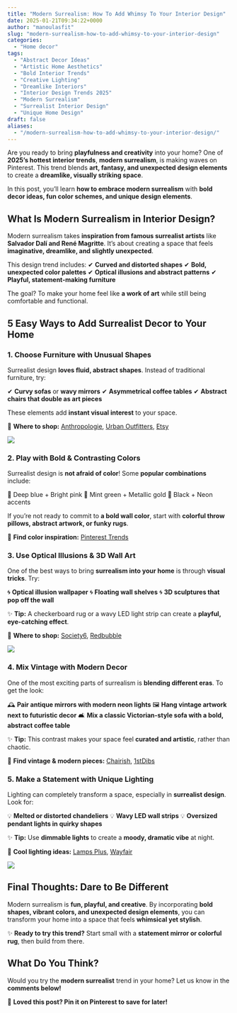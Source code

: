 ```yaml
---
title: "Modern Surrealism: How To Add Whimsy To Your Interior Design"
date: 2025-01-21T09:34:22+0000
author: "manoulasfit"
slug: "modern-surrealism-how-to-add-whimsy-to-your-interior-design"
categories:
  - "Home decor"
tags:
  - "Abstract Decor Ideas"
  - "Artistic Home Aesthetics"
  - "Bold Interior Trends"
  - "Creative Lighting"
  - "Dreamlike Interiors"
  - "Interior Design Trends 2025"
  - "Modern Surrealism"
  - "Surrealist Interior Design"
  - "Unique Home Design"
draft: false
aliases:
  - "/modern-surrealism-how-to-add-whimsy-to-your-interior-design/"
---
```

Are you ready to bring **playfulness and creativity** into your home? One of **2025’s hottest interior trends**, **modern surrealism**, is making waves on Pinterest. This trend blends **art, fantasy, and unexpected design elements** to create a **dreamlike, visually striking space**.

In this post, you’ll learn **how to embrace modern surrealism** with **bold decor ideas, fun color schemes, and unique design elements**.

## **What Is Modern Surrealism in Interior Design?**

Modern surrealism takes **inspiration from famous surrealist artists** like **Salvador Dalí and René Magritte**. It’s about creating a space that feels **imaginative, dreamlike, and slightly unexpected**.

This design trend includes:
✔ **Curved and distorted shapes**
✔ **Bold, unexpected color palettes**
✔ **Optical illusions and abstract patterns**
✔ **Playful, statement-making furniture**

The goal? To make your home feel like **a work of art** while still being comfortable and functional.

## **5 Easy Ways to Add Surrealist Decor to Your Home**

### **1. Choose Furniture with Unusual Shapes**

Surrealist design **loves fluid, abstract shapes**. Instead of traditional furniture, try:

✔ **Curvy sofas** or **wavy mirrors**
✔ **Asymmetrical coffee tables**
✔ **Abstract chairs that double as art pieces**

These elements add **instant visual interest** to your space.

🔗 **Where to shop:** [Anthropologie](https://www.anthropologie.com/), [Urban Outfitters](https://www.urbanoutfitters.com/), [Etsy](https://www.etsy.com/)

![](/DALL·E-2025-01-21-11.07.48-A-modern-surrealist-living-room-with-bold-curvy-furniture-wavy-mirrors-and-abstract-wall-art.-The-room-features-vibrant-colors-such-as-deep-blue-p.webp)

### **2. Play with Bold & Contrasting Colors**

Surrealist design is **not afraid of color**! Some **popular combinations** include:

🎨 Deep blue + Bright pink
🎨 Mint green + Metallic gold
🎨 Black + Neon accents

If you’re not ready to commit to **a bold wall color**, start with **colorful throw pillows, abstract artwork, or funky rugs**.

🔗 **Find color inspiration:** [Pinterest Trends](https://www.pinterest.com/trends/)

### **3. Use Optical Illusions & 3D Wall Art**

One of the best ways to bring **surrealism into your home** is through **visual tricks**. Try:

🌀 **Optical illusion wallpaper**
🌀 **Floating wall shelves**
🌀 **3D sculptures that pop off the wall**

✨ **Tip:** A checkerboard rug or a wavy LED light strip can create a **playful, eye-catching effect**.

🔗 **Where to shop:** [Society6](https://www.society6.com/), [Redbubble](https://www.redbubble.com/)

![](/DALL·E-2025-01-21-11.08.29-A-surrealist-home-decor-setup-featuring-an-optical-illusion-rug-floating-shelves-and-abstract-sculptures.-The-walls-have-a-bold-playful-mural-with-.webp)

### **4. Mix Vintage with Modern Decor**

One of the most exciting parts of surrealism is **blending different eras**. To get the look:

🕰 **Pair antique mirrors with modern neon lights**
🖼 **Hang vintage artwork next to futuristic decor**
🛋 **Mix a classic Victorian-style sofa with a bold, abstract coffee table**

✨ **Tip:** This contrast makes your space feel **curated and artistic**, rather than chaotic.

🔗 **Find vintage & modern pieces:** [Chairish](https://www.chairish.com/), [1stDibs](https://www.1stdibs.com/)

### **5. Make a Statement with Unique Lighting**

Lighting can completely transform a space, especially in **surrealist design**. Look for:

💡 **Melted or distorted chandeliers**
💡 **Wavy LED wall strips**
💡 **Oversized pendant lights in quirky shapes**

✨ **Tip:** Use **dimmable lights** to create a **moody, dramatic vibe** at night.

🔗 **Cool lighting ideas:** [Lamps Plus](https://www.lampsplus.com/), [Wayfair](https://www.wayfair.com/)

![](/DALL·E-2025-01-21-11.14.28-A-surrealist-inspired-interior-featuring-unique-lighting-designs.-The-space-includes-sculptural-pendant-lights-wavy-LED-wall-strips-and-a-floating-c.webp)

## **Final Thoughts: Dare to Be Different**

Modern surrealism is **fun, playful, and creative**. By incorporating **bold shapes, vibrant colors, and unexpected design elements**, you can transform your home into a space that feels **whimsical yet stylish**.

✨ **Ready to try this trend?** Start small with a **statement mirror or colorful rug**, then build from there.

## **What Do You Think?**

Would you try the **modern surrealist** trend in your home? Let us know in the **comments below!**

📌 **Loved this post? Pin it on Pinterest to save for later!**
